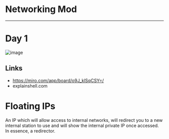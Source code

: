 # Networking Mod
  ---
# Day 1
![image](https://github.com/user-attachments/assets/4e19d0a5-4a57-4a2a-95ec-431ca9a21c4c)
  ## Links
  *  https://miro.com/app/board/o9J_klSqCSY=/
  *  explainshell.com
# Floating IPs
  An IP which will allow access to internal networks, will redirect you to a new internal station to use and will show the internal private IP once accessed. In essence, a redirector.
# 
